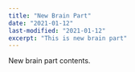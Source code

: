 ```yaml
---
title: "New Brain Part"
date: "2021-01-12"
last-modified: "2021-01-12"
excerpt: "This is new brain part"
---
```


New brain part contents.
